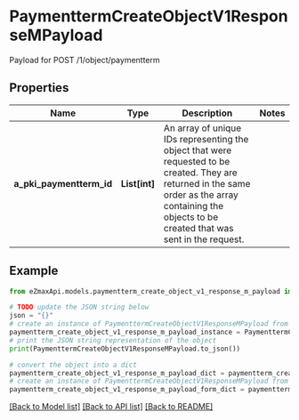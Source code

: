 # PaymenttermCreateObjectV1ResponseMPayload

Payload for POST /1/object/paymentterm

## Properties

Name | Type | Description | Notes
------------ | ------------- | ------------- | -------------
**a_pki_paymentterm_id** | **List[int]** | An array of unique IDs representing the object that were requested to be created.  They are returned in the same order as the array containing the objects to be created that was sent in the request. | 

## Example

```python
from eZmaxApi.models.paymentterm_create_object_v1_response_m_payload import PaymenttermCreateObjectV1ResponseMPayload

# TODO update the JSON string below
json = "{}"
# create an instance of PaymenttermCreateObjectV1ResponseMPayload from a JSON string
paymentterm_create_object_v1_response_m_payload_instance = PaymenttermCreateObjectV1ResponseMPayload.from_json(json)
# print the JSON string representation of the object
print(PaymenttermCreateObjectV1ResponseMPayload.to_json())

# convert the object into a dict
paymentterm_create_object_v1_response_m_payload_dict = paymentterm_create_object_v1_response_m_payload_instance.to_dict()
# create an instance of PaymenttermCreateObjectV1ResponseMPayload from a dict
paymentterm_create_object_v1_response_m_payload_form_dict = paymentterm_create_object_v1_response_m_payload.from_dict(paymentterm_create_object_v1_response_m_payload_dict)
```
[[Back to Model list]](../README.md#documentation-for-models) [[Back to API list]](../README.md#documentation-for-api-endpoints) [[Back to README]](../README.md)



